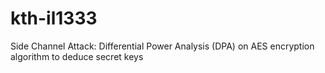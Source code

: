 # kth-il1333
Side Channel Attack: Differential Power Analysis (DPA) on AES encryption algorithm to deduce secret keys
